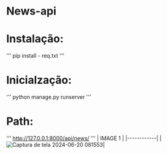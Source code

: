 # News-api
# Instalação:
'''
pip install - req.txt
'''
# Inicialzação:
'''
python manage.py runserver
'''
# Path:
'''
http://127.0.0.1:8000/api/news/
'''
|  IMAGE 1  |
|------------|
|![Captura de tela 2024-06-20 081553](https://github.com/blueIsaac1/news_api/assets/144810253/c25d95cb-124b-4a54-9ac5-5379013efaed)|

